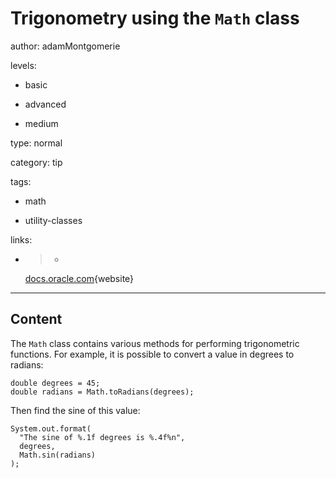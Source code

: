 # Trigonometry using the `Math` class
author: adamMontgomerie

levels:

  - basic

  - advanced

  - medium

type: normal

category: tip

tags:

  - math

  - utility-classes

links:

  - >-
    [docs.oracle.com](https://docs.oracle.com/javase/tutorial/java/data/beyondmath.html){website}

---
## Content

The `Math` class contains various methods for performing trigonometric functions. For example, it is possible to convert a value in degrees to radians:
```
double degrees = 45;
double radians = Math.toRadians(degrees);
```
Then find the sine of this value:
```
System.out.format(
  "The sine of %.1f degrees is %.4f%n",
  degrees, 
  Math.sin(radians)
);

```